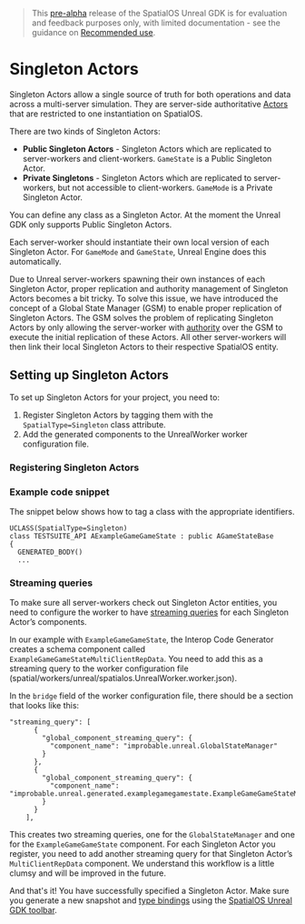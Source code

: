 > This [pre-alpha](https://docs.improbable.io/reference/13.1/shared/release-policy#maturity-stages) release of the SpatialOS Unreal GDK is for evaluation and feedback purposes only, with limited documentation - see the guidance on [Recommended use](../../README.md#recommended-use).

# Singleton Actors

Singleton Actors allow a single source of truth for both operations and data across a multi-server simulation. They are server-side authoritative [Actors](https://docs.unrealengine.com/en-us/Programming/UnrealArchitecture/Actors) that are restricted to one instantiation on SpatialOS.

There are two kinds of Singleton Actors:

* **Public Singleton Actors** - Singleton Actors which are replicated to server-workers and client-workers. `GameState` is a Public Singleton Actor.
* **Private Singletons** - Singleton Actors which are replicated to server-workers, but not accessible to client-workers. `GameMode` is a Private Singleton Actor.

You can define any class as a Singleton Actor. At the moment the Unreal GDK only supports Public Singleton Actors.

Each server-worker should instantiate their own local version of each Singleton Actor. For `GameMode` and `GameState`, Unreal Engine does this automatically.

Due to Unreal server-workers spawning their own instances of each Singleton Actor, proper replication and authority management of Singleton Actors becomes a bit tricky. To solve this issue, we have introduced the concept of a Global State Manager (GSM) to enable proper replication of Singleton Actors. The GSM solves the problem of replicating Singleton Actors by only allowing the server-worker with [authority](https://docs.improbable.io/reference/13.1/shared/glossary#read-and-write-access-authority) over the GSM to execute the initial replication of these Actors. All other server-workers will then link their local Singleton Actors to their respective SpatialOS entity.

## Setting up Singleton Actors

To set up Singleton Actors for your project, you need to:
1. Register Singleton Actors by tagging them with the `SpatialType=Singleton` class attribute.
1. Add the generated components to the UnrealWorker worker configuration file.

### Registering Singleton Actors

### Example code snippet

The snippet below shows how to tag a class with the appropriate identifiers.

```
UCLASS(SpatialType=Singleton)
class TESTSUITE_API AExampleGameGameState : public AGameStateBase
{
  GENERATED_BODY()
  ...
```

### Streaming queries

To make sure all server-workers check out Singleton Actor entities, you need to configure the worker to have [streaming queries](https://docs.improbable.io/reference/13.1/shared/worker-configuration/bridge-config#streaming-queries) for each Singleton Actor’s components.

In our example with `ExampleGameGameState`, the Interop Code Generator creates a schema component called `ExampleGameGameStateMultiClientRepData`. You need to add this as a streaming query to the worker configuration file (spatial/workers/unreal/spatialos.UnrealWorker.worker.json).

In the `bridge` field of the worker configuration file, there should be a section that looks like this:

```
"streaming_query": [
      {
        "global_component_streaming_query": {
          "component_name": "improbable.unreal.GlobalStateManager"
        }
      },
      {
        "global_component_streaming_query": {
          "component_name": "improbable.unreal.generated.examplegamegamestate.ExampleGameGameStateMultiClientRepData"
        }
      }
    ],
```

This creates two streaming queries, one for the `GlobalStateManager` and one for the `ExampleGameGameState` component. For each Singleton Actor you register, you need to add another streaming query for that Singleton Actor’s `MultiClientRepData` component. We understand this workflow is a little clumsy and will be improved in the future.

And that's it! You have successfully specified a Singleton Actor. Make sure you generate a new snapshot and [type bindings](./interop.md) using the [SpatialOS Unreal GDK toolbar](./toolbar.md).

